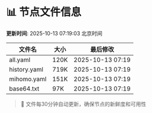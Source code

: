 # 📊 节点文件信息

**更新时间**: 2025-10-13 07:19:03 北京时间

| 文件名 | 大小 | 最后修改 |
|--------|------|----------|
| all.yaml | 120K | 2025-10-13 07:19 |
| history.yaml | 719K | 2025-10-13 07:19 |
| mihomo.yaml | 151K | 2025-10-13 07:19 |
| base64.txt | 97K | 2025-10-13 07:19 |

> 🔄 文件每30分钟自动更新，确保节点的新鲜度和可用性

